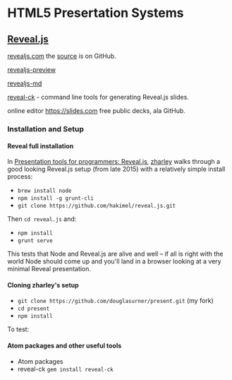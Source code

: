 # HTML5 Presertation Systems

## [Reveal.js][revealjs]

[revealjs.com][revealjs] the [source][revealjs-github] is on GitHub.

[revealjs-preview][]

[revealjs-md]

[reveal-ck][] - command line tools for generating Reveal.js slides.

online editor https://slides.com free public decks, ala GitHub.

[revealjs]: <revealjs.com>
[revealjs-github]: <https://github.com/hakimel/reveal.js/>
[revealjs-preview]: <https://atom.io/packages/revealjs-preview>
[revealjs-md]: <http://webpro.github.io/reveal-md/>
[reveal-ck]: <>

### Installation and Setup

#### Reveal full installation

In [Presentation tools for programmers: Reveal.js][zharley-reveal], [zharley][] walks through a good looking Reveal.js setup (from late 2015) with a relatively simple install process:

* `brew install node`
* `npm install -g grunt-cli`
* `git clone https://github.com/hakimel/reveal.js.git`

Then `cd reveal.js` and:

* `npm install`
* `grunt serve`

This tests that Node and Reveal.js are alive and well – if all is right with the world Node should come up and you'll land in a browser looking at a very minimal Reveal presentation.

#### Cloning zharley's setup

* `git clone https://github.com/douglasurner/present.git` (my fork)
* `cd present`
* `npm install`

To test:

#### Atom packages and other useful tools


* Atom packages
* reveal-ck
  `gem install reveal-ck`

[zharley]: <https://github.com/zharley>
[zharley-reveal]: <http://zenonharley.com/html5/css3/2015/12/07/presentation-tools-for-programmers-reveal-js.html>
